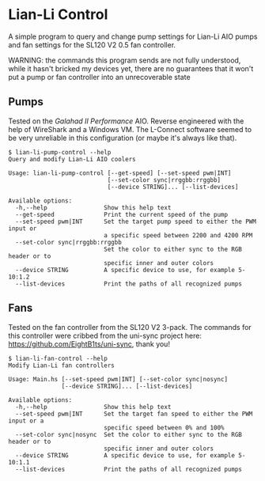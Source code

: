 # Lian-Li Control

A simple program to query and change pump settings for Lian-Li AIO pumps and
fan settings for the SL120 V2 0.5 fan controller.

WARNING: the commands this program sends are not fully understood, while it
hasn't bricked my devices yet, there are no guarantees that it won't
put a pump or fan controller into an unrecoverable state

## Pumps

Tested on the *Galahad II Performance* AIO. Reverse engineered with the help of
WireShark and a Windows VM. The L-Connect software seemed to be very unreliable
in this configuration (or maybe it's always like that).

```
$ lian-li-pump-control --help
Query and modify Lian-Li AIO coolers

Usage: lian-li-pump-control [--get-speed] [--set-speed pwm|INT]
                            [--set-color sync|rrggbb:rrggbb]
                            [--device STRING]... [--list-devices]

Available options:
  -h,--help                Show this help text
  --get-speed              Print the current speed of the pump
  --set-speed pwm|INT      Set the target pump speed to either the PWM input or
                           a specific speed between 2200 and 4200 RPM
  --set-color sync|rrggbb:rrggbb
                           Set the color to either sync to the RGB header or to
                           specific inner and outer colors
  --device STRING          A specific device to use, for example 5-10:1.2
  --list-devices           Print the paths of all recognized pumps
```

## Fans

Tested on the fan controller from the SL120 V2 3-pack. The commands for this
controller were cribbed from the uni-sync project here:
https://github.com/EightB1ts/uni-sync, thank you! 
 
```
$ lian-li-fan-control --help
Modify Lian-Li fan controllers

Usage: Main.hs [--set-speed pwm|INT] [--set-color sync|nosync]
               [--device STRING]... [--list-devices]

Available options:
  -h,--help                Show this help text
  --set-speed pwm|INT      Set the target fan speed to either the PWM input or a
                           specific speed between 0% and 100%
  --set-color sync|nosync  Set the color to either sync to the RGB header or to
                           specific inner and outer colors
  --device STRING          A specific device to use, for example 5-10:1.1
  --list-devices           Print the paths of all recognized pumps
```
